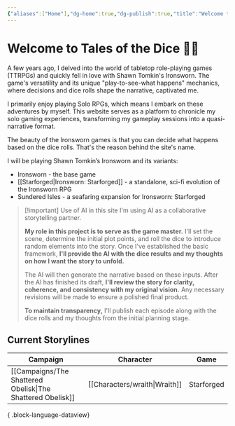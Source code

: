 ```yaml
---
{"aliases":["Home"],"dg-home":true,"dg-publish":true,"title":"Welcome to Tales of the Dice","permalink":"/home/","tags":["gardenEntry"],"dgPassFrontmatter":true,"noteIcon":""}
---
```


# Welcome to Tales of the Dice 👋🏾

A few years ago, I delved into the world of tabletop role-playing games (TTRPGs) and quickly fell in love with Shawn Tomkin's Ironsworn. The game's versatility and its unique "play-to-see-what happens" mechanics, where decisions and dice rolls shape the narrative, captivated me.

I primarily enjoy playing Solo RPGs, which means I embark on these adventures by myself. This website serves as a platform to chronicle my solo gaming experiences, transforming my gameplay sessions into a quasi-narrative format.

The beauty of the Ironsworn games is that you can decide what happens based on the dice rolls. That's the reason behind the site's name.

I will be playing Shawn Tomkin’s Ironsworn and its variants:
* Ironsworn - the base game
* [[Starforged\|Ironsworn: Starforged]] - a standalone, sci-fi evolution of the Ironsworn RPG
* Sundered Isles - a seafaring expansion for Ironsworn: Starforged

> [!important] Use of AI in this site
> I'm using AI as a collaborative storytelling partner.
> 
> **My role in this project is to serve as the game master.** I'll set the scene, determine the initial plot points, and roll the dice to introduce random elements into the story. Once I've established the basic framework, **I'll provide the AI with the dice results and my thoughts on how I want the story to unfold.**
> 
> The AI will then generate the narrative based on these inputs. After the AI has finished its draft, **I'll review the story for clarity, coherence, and consistency with my original vision.** Any necessary revisions will be made to ensure a polished final product.
> 
> **To maintain transparency,** I'll publish each episode along with the dice rolls and my thoughts from the initial planning stage.

## Current Storylines

| Campaign                                                      | Character                        | Game       |
| ------------------------------------------------------------- | -------------------------------- | ---------- |
| [[Campaigns/The Shattered Obelisk\|The Shattered Obelisk]] | [[Characters/wraith\|Wraith]] | Starforged |

{ .block-language-dataview}



